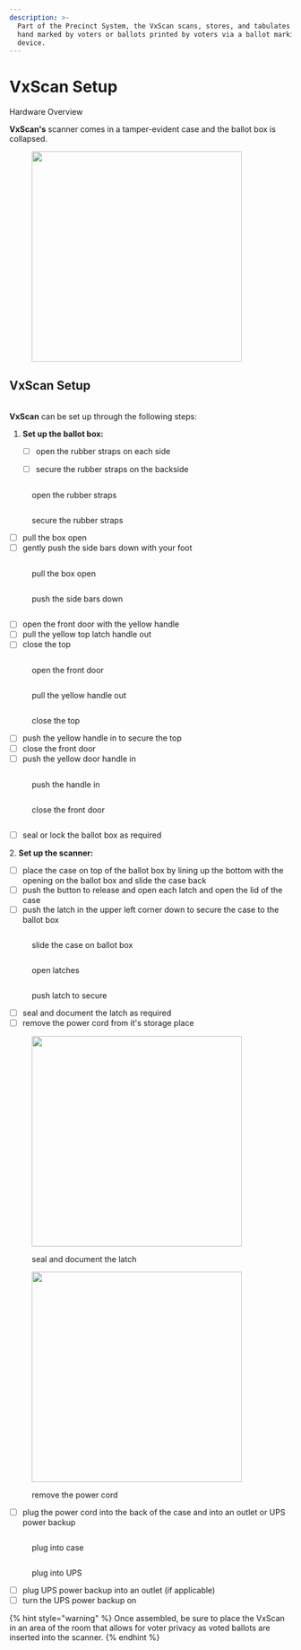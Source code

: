 ```yaml
---
description: >-
  Part of the Precinct System, the VxScan scans, stores, and tabulates ballots
  hand marked by voters or ballots printed by voters via a ballot marking
  device.
---
```


# VxScan Setup

Hardware Overview

**VxScan's** scanner comes in a tamper-evident case and the ballot box is collapsed.

<figure><img src="../.gitbook/assets/image (42).png" alt="" width="375"><figcaption></figcaption></figure>



## VxScan Setup

\
**VxScan** can be set up through the following steps:

1.  **Set up the ballot box:**

    * [ ] open the rubber straps on each side
    * [ ] secure the rubber straps on the backside



<div>

<figure><img src="../.gitbook/assets/VxScan remove strap.png" alt=""><figcaption><p>open the rubber straps</p></figcaption></figure>

 

<figure><img src="../.gitbook/assets/VxScan secure strap after opening.png" alt=""><figcaption><p>secure the rubber straps</p></figcaption></figure>

</div>

* [ ] pull the box open
* [ ] gently push the side bars down with your foot

<div>

<figure><img src="../.gitbook/assets/VxScan open box.png" alt=""><figcaption><p>pull the box open</p></figcaption></figure>

 

<figure><img src="../.gitbook/assets/VxScan push sides down.png" alt=""><figcaption><p>push the side bars down</p></figcaption></figure>

 

<figure><img src="../.gitbook/assets/VxScan box open.png" alt=""><figcaption></figcaption></figure>

</div>

* [ ] open the front door with the yellow handle
* [ ] pull the yellow top latch handle out&#x20;
* [ ] close the top

<div>

<figure><img src="../.gitbook/assets/VxScan open front door.png" alt=""><figcaption><p>open the front door</p></figcaption></figure>

 

<figure><img src="../.gitbook/assets/VxScan open yellow handle.png" alt=""><figcaption><p>pull the yellow handle out</p></figcaption></figure>

 

<figure><img src="../.gitbook/assets/VxScan close top.png" alt=""><figcaption><p>close the top</p></figcaption></figure>

</div>

* [ ] push the yellow handle in to secure the top
* [ ] close the front door
* [ ] push the yellow door handle in

<div>

<figure><img src="../.gitbook/assets/vxscan close the yellow handle to secure the top.png" alt=""><figcaption><p>push the handle in</p></figcaption></figure>

 

<figure><img src="../.gitbook/assets/vxscan shut the front door.png" alt=""><figcaption><p>close the front door</p></figcaption></figure>

 

<figure><img src="../.gitbook/assets/vxscan push the handle in.png" alt=""><figcaption></figcaption></figure>

</div>

* [ ] seal or lock the ballot box as required

2\. **Set up the scanner:**

* [ ] place the case on top of the ballot box by lining up the bottom with the opening on the ballot box and slide the case back
* [ ] push the button to release and open each latch and open the lid of the case
* [ ] push the latch in the upper left corner down to secure the case to the ballot box

<div>

<figure><img src="../.gitbook/assets/VxScan slide black case on the ballot box.png" alt=""><figcaption><p>slide the case on ballot box</p></figcaption></figure>

 

<figure><img src="../.gitbook/assets/VxScan open the latches (1).png" alt=""><figcaption><p>open latches</p></figcaption></figure>

 

<figure><img src="../.gitbook/assets/VxScan push the lever to secure the case to the top.png" alt=""><figcaption><p>push latch to secure</p></figcaption></figure>

</div>

* [ ] seal and document the latch as required
* [ ] remove the power cord from it's storage place

<div>

<figure><img src="../.gitbook/assets/VxScan poll worker door sealed (1).png" alt="" width="375"><figcaption><p>seal and document the latch</p></figcaption></figure>

 

<figure><img src="../.gitbook/assets/VxScan cord wrapped.png" alt="" width="375"><figcaption><p>remove the power cord</p></figcaption></figure>

</div>

* [ ] plug the power cord into the back of the case and into an outlet or UPS power backup&#x20;

<div>

<figure><img src="../.gitbook/assets/VxScan case plug.png" alt=""><figcaption><p>plug into case</p></figcaption></figure>

 

<figure><img src="../.gitbook/assets/VxScan plugged into UPS.png" alt=""><figcaption><p>plug into UPS</p></figcaption></figure>

</div>

* [ ] plug UPS power backup into an outlet (if applicable)
* [ ] turn the UPS power backup on

{% hint style="warning" %}
Once assembled, be sure to place the VxScan in an area of the room that allows for voter privacy as voted ballots are inserted into the scanner.
{% endhint %}
